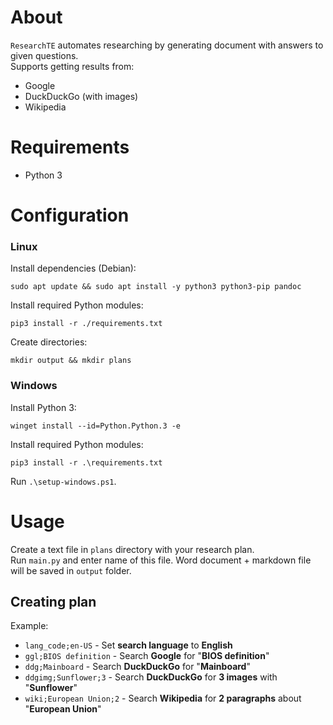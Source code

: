# About
`ResearchTE` automates researching by generating document with answers to given questions.\
Supports getting results from:
- Google
- DuckDuckGo (with images)
- Wikipedia
# Requirements
- Python 3
# Configuration
### Linux
Install dependencies (Debian):
```
sudo apt update && sudo apt install -y python3 python3-pip pandoc
```
Install required Python modules:
```
pip3 install -r ./requirements.txt
```
Create directories:
```
mkdir output && mkdir plans
```
### Windows
Install Python 3:
```
winget install --id=Python.Python.3 -e
```
Install required Python modules:
```
pip3 install -r .\requirements.txt
```
Run `.\setup-windows.ps1`.
# Usage
Create a text file in `plans` directory with your research plan.\
Run `main.py` and enter name of this file. Word document + markdown file will be saved in `output` folder.
## Creating plan
Example:
- `lang_code;en-US` - Set **search language** to **English**
- `ggl;BIOS definition` - Search **Google** for "**BIOS definition**"
- `ddg;Mainboard` - Search **DuckDuckGo** for "**Mainboard**"
- `ddgimg;Sunflower;3` - Search **DuckDuckGo** for **3 images** with "**Sunflower**"
- `wiki;European Union;2` - Search **Wikipedia** for **2 paragraphs** about "**European Union**"
